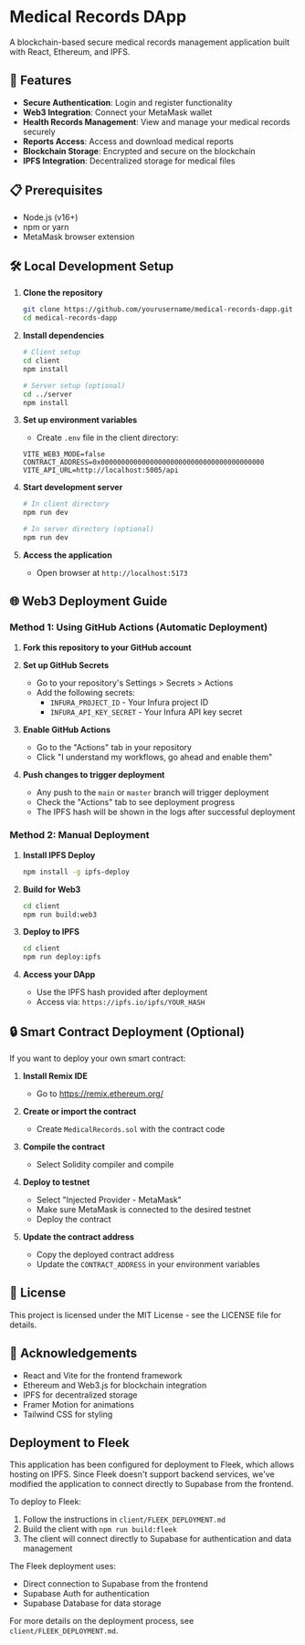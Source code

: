 # Medical Records DApp

A blockchain-based secure medical records management application built with React, Ethereum, and IPFS.

## 🚀 Features

- **Secure Authentication**: Login and register functionality
- **Web3 Integration**: Connect your MetaMask wallet
- **Health Records Management**: View and manage your medical records securely
- **Reports Access**: Access and download medical reports
- **Blockchain Storage**: Encrypted and secure on the blockchain
- **IPFS Integration**: Decentralized storage for medical files

## 📋 Prerequisites

- Node.js (v16+)
- npm or yarn
- MetaMask browser extension

## 🛠️ Local Development Setup

1. **Clone the repository**
   ```bash
   git clone https://github.com/yourusername/medical-records-dapp.git
   cd medical-records-dapp
   ```

2. **Install dependencies**
   ```bash
   # Client setup
   cd client
   npm install

   # Server setup (optional)
   cd ../server
   npm install
   ```

3. **Set up environment variables**
   - Create `.env` file in the client directory:
   ```
   VITE_WEB3_MODE=false
   CONTRACT_ADDRESS=0x0000000000000000000000000000000000000000
   VITE_API_URL=http://localhost:5005/api
   ```

4. **Start development server**
   ```bash
   # In client directory
   npm run dev
   
   # In server directory (optional)
   npm run dev
   ```

5. **Access the application**
   - Open browser at `http://localhost:5173`

## 🌐 Web3 Deployment Guide

### Method 1: Using GitHub Actions (Automatic Deployment)

1. **Fork this repository to your GitHub account**

2. **Set up GitHub Secrets**
   - Go to your repository's Settings > Secrets > Actions
   - Add the following secrets:
     - `INFURA_PROJECT_ID` - Your Infura project ID
     - `INFURA_API_KEY_SECRET` - Your Infura API key secret

3. **Enable GitHub Actions**
   - Go to the "Actions" tab in your repository
   - Click "I understand my workflows, go ahead and enable them"

4. **Push changes to trigger deployment**
   - Any push to the `main` or `master` branch will trigger deployment
   - Check the "Actions" tab to see deployment progress
   - The IPFS hash will be shown in the logs after successful deployment

### Method 2: Manual Deployment

1. **Install IPFS Deploy**
   ```bash
   npm install -g ipfs-deploy
   ```

2. **Build for Web3**
   ```bash
   cd client
   npm run build:web3
   ```

3. **Deploy to IPFS**
   ```bash
   cd client
   npm run deploy:ipfs
   ```

4. **Access your DApp**
   - Use the IPFS hash provided after deployment
   - Access via: `https://ipfs.io/ipfs/YOUR_HASH`

## 🔒 Smart Contract Deployment (Optional)

If you want to deploy your own smart contract:

1. **Install Remix IDE**
   - Go to https://remix.ethereum.org/

2. **Create or import the contract**
   - Create `MedicalRecords.sol` with the contract code

3. **Compile the contract**
   - Select Solidity compiler and compile

4. **Deploy to testnet**
   - Select "Injected Provider - MetaMask"
   - Make sure MetaMask is connected to the desired testnet
   - Deploy the contract

5. **Update the contract address**
   - Copy the deployed contract address
   - Update the `CONTRACT_ADDRESS` in your environment variables

## 📝 License

This project is licensed under the MIT License - see the LICENSE file for details.

## 🙏 Acknowledgements

- React and Vite for the frontend framework
- Ethereum and Web3.js for blockchain integration
- IPFS for decentralized storage
- Framer Motion for animations
- Tailwind CSS for styling

## Deployment to Fleek

This application has been configured for deployment to Fleek, which allows hosting on IPFS. Since Fleek doesn't support backend services, we've modified the application to connect directly to Supabase from the frontend.

To deploy to Fleek:

1. Follow the instructions in `client/FLEEK_DEPLOYMENT.md`
2. Build the client with `npm run build:fleek`
3. The client will connect directly to Supabase for authentication and data management

The Fleek deployment uses:
- Direct connection to Supabase from the frontend
- Supabase Auth for authentication
- Supabase Database for data storage

For more details on the deployment process, see `client/FLEEK_DEPLOYMENT.md`. 